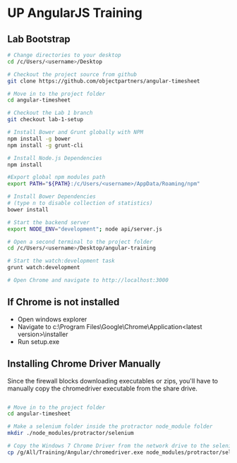 # UP AngularJS Training

## Lab Bootstrap

```bash
# Change directories to your desktop
cd /c/Users/<username>/Desktop

# Checkout the project source from github
git clone https://github.com/objectpartners/angular-timesheet

# Move in to the project folder
cd angular-timesheet

# Checkout the Lab 1 branch
git checkout lab-1-setup

# Install Bower and Grunt globally with NPM
npm install -g bower
npm install -g grunt-cli

# Install Node.js Dependencies
npm install

#Export global npm modules path
export PATH="${PATH}:/c/Users/<username>/AppData/Roaming/npm"

# Install Bower Dependencies
# (type n to disable collection of statistics)
bower install 

# Start the backend server
export NODE_ENV="development"; node api/server.js

# Open a second terminal to the project folder
cd /c/Users/<username>/Desktop/angular-training

# Start the watch:development task
grunt watch:development

# Open Chrome and navigate to http://localhost:3000

```

## If Chrome is not installed 
- Open windows explorer 
- Navigate to c:\Program Files\Google\Chrome\Application\<latest version>\installer
- Run setup.exe


## Installing Chrome Driver Manually

Since the firewall blocks downloading executables or zips, you'll have to manually copy the chromedriver executable from the share drive.

```bash

# Move in to the project folder
cd angular-timesheet

# Make a selenium folder inside the protractor node_module folder
mkdir ./node_modules/protractor/selenium

# Copy the Windows 7 Chrome Driver from the network drive to the selenium folder
cp /g/All/Training/Angular/chromedriver.exe node_modules/protractor/selenium/.

```
